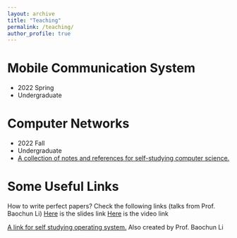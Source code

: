 ```yaml
---
layout: archive
title: "Teaching"
permalink: /teaching/
author_profile: true
---
```


Mobile Communication System
======
* 2022 Spring
* Undergraduate


Computer Networks
======
* 2022 Fall
* Undergraduate
* [A collection of notes and references for self-studying computer science.](https://notes.eddyerburgh.me)

Some Useful Links
======
How to write perfect papers?
Check the following links (talks from Prof. Baochun Li)
[Here](https://iqua.ece.toronto.edu/papers/writing-perfect-papers-2021.pdf) is the slides link
[Here](https://www.youtube.com/watch?v=FxGo5hn8dTw) is the video link

[A link for self studying operating system.](https://oscourse.org)
Also created by Prof. Baochun Li
